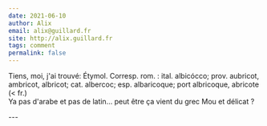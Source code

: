 ```yaml
---
date: 2021-06-10
author: Alix
email: alix@guillard.fr
site: http://alix.guillard.fr
tags: comment
permalink: false
---
```


<p>Tiens, moi, j'ai trouvé: Étymol. Corresp. rom. : ital. albicócco; prov. aubricot, ambricot, albricot; cat. albercoc; esp. albaricoque; port albricoque, abricote (&lt; fr.)<br />
Ya pas d'arabe et pas de latin… peut être ça vient du grec Mou et délicat ?</p>
---